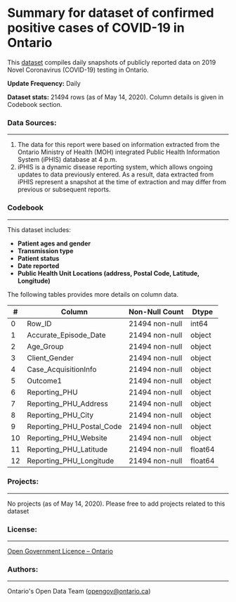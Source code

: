 # Summary for dataset of confirmed positive cases of COVID-19 in Ontario
This [dataset](https://data.ontario.ca/dataset/confirmed-positive-cases-of-covid-19-in-ontario) compiles daily snapshots of publicly reported data on 2019 Novel Coronavirus (COVID-19) testing in Ontario.


**Update Frequency:** Daily

**Dataset stats:** 21494 rows (as of May 14, 2020). Column details is given in Codebook section.

### Data Sources:
--------
1) The data for this report were based on information extracted from the Ontario Ministry of Health (MOH) integrated Public Health Information System (iPHIS) database at 4 p.m.
2) iPHIS is a dynamic disease reporting system, which allows ongoing updates to data previously entered. As a result, data extracted from iPHIS represent a snapshot at the time of extraction and may differ from previous or subsequent reports.


### Codebook
------------
This dataset includes:
* **Patient ages and gender**
* **Transmission type**
* **Patient status**
* **Date reported**
* **Public Health Unit Locations (address, Postal Code, Latitude, Longitude)**
 
The following tables provides more details on column data.

|#  | Column                     | Non-Null Count  | Dtype   |
 |---  | ------                   |   --------------  | -----   |
 | 0   |Row_ID                    | 21494 non-null  |int64  |
 |1   |Accurate_Episode_Date      |21494 non-null  |object |
 |2   |Age_Group                  |21494 non-null  |object |
 |3   |Client_Gender              |21494 non-null  |object |
 |4   |Case_AcquisitionInfo       |21494 non-null  |object |
 |5   |Outcome1                   |21494 non-null  |object |
 |6   |Reporting_PHU              |21494 non-null  |object |
 |7   |Reporting_PHU_Address      |21494 non-null  |object |
 |8   |Reporting_PHU_City         |21494 non-null  |object |
 |9   |Reporting_PHU_Postal_Code  |21494 non-null  |object |
 |10  |Reporting_PHU_Website      |21494 non-null  |object |
 |11  |Reporting_PHU_Latitude     |21494 non-null  |float64|
 |12  |Reporting_PHU_Longitude    |21494 non-null  |float64|


### Projects:
-------------
No projects (as of May 14, 2020). Please free to add projects related to this dataset

### License:
-------------
[Open Government Licence – Ontario](https://www.ontario.ca/page/open-government-licence-ontario)

### Authors:
-------------
Ontario's Open Data Team ([opengov@ontario.ca](mailto:opengov@ontario.ca))
